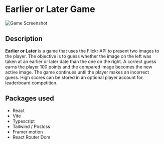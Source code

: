 # Earlier or Later Game

![Game Screenshot](/path/to/screenshot.png)

## Description

**Earlier or Later** is a game that uses the Flickr API to present two images to the player. The objective is to guess whether the image on the left was taken at an earlier or later date than the one on the right. A correct guess earns the player 100 points and the compared image becomes the new active image. The game continues until the player makes an incorrect guess. High scores can be stored in an optional player account for leaderboard competition.

## Packages used

- React
- Vite
- Typescript
- Tailwind / Postcss
- Framer motion
- React Router Dom
